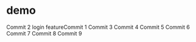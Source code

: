 # demo
Commit 2
login featureCommit 1
Commit 3
Commit 4
Commit 5
Commit 6
Commit 7
Commit 8
Commit 9